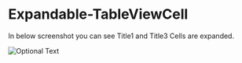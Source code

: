 # Expandable-TableViewCell


In below screenshot you can see Title1 and Title3 Cells are expanded.

![Optional Text](../master/screen.png)
